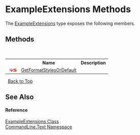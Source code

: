 # ExampleExtensions Methods
 

The <a href="T_CommandLine_Text_ExampleExtensions">ExampleExtensions</a> type exposes the following members.


## Methods
&nbsp;<table><tr><th></th><th>Name</th><th>Description</th></tr><tr><td>![Public method](media/pubmethod.gif "Public method")![Static member](media/static.gif "Static member")</td><td><a href="M_CommandLine_Text_ExampleExtensions_GetFormatStylesOrDefault">GetFormatStylesOrDefault</a></td><td /></tr></table>&nbsp;
<a href="#exampleextensions-methods">Back to Top</a>

## See Also


#### Reference
<a href="T_CommandLine_Text_ExampleExtensions">ExampleExtensions Class</a><br /><a href="N_CommandLine_Text">CommandLine.Text Namespace</a><br />